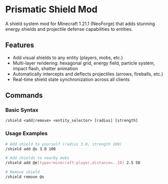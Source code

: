 # Prismatic Shield Mod

A shield system mod for Minecraft 1.21.1 (NeoForge) that adds stunning energy shields and projectile defense capabilities to entities.

## Features

- Add visual shields to any entity (players, mobs, etc.)
- Multi-layer rendering: hexagonal grid, energy field, particle system, impact flash, shatter animation
- Automatically intercepts and deflects projectiles (arrows, fireballs, etc.)
- Real-time shield state synchronization across all clients

## Commands

### Basic Syntax
```
/shield <add|remove> <entity_selector> [radius] [strength]
```

### Usage Examples
```bash
# Add shield to yourself (radius 3.0, strength 100)
/shield add @s 3.0 100

# Add shields to nearby mobs
/shield add @e[type=!minecraft:player,distance=..10] 2.5 50

# Remove shield
/shield remove @s
```


